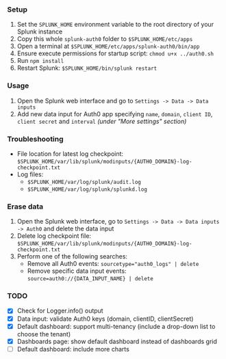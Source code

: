 ### Setup

1. Set the `SPLUNK_HOME` environment variable to the root directory of your Splunk instance
2. Copy this whole `splunk-auth0` folder to `$SPLUNK_HOME/etc/apps`
3. Open a terminal at `$SPLUNK_HOME/etc/apps/splunk-auth0/bin/app`
4. Ensure execute permissions for startup script: `chmod u+x ../auth0.sh`
4. Run `npm install`
5. Restart Splunk: `$SPLUNK_HOME/bin/splunk restart`

### Usage

1. Open the Splunk web interface and go to `Settings -> Data -> Data inputs`
2. Add new data input for Auth0 app specifying `name`, `domain`, `client ID`, `client secret` and `interval` _(under "More settings" section)_

### Troubleshooting

* File location for latest log checkpoint: `$SPLUNK_HOME/var/lib/splunk/modinputs/{AUTH0_DOMAIN}-log-checkpoint.txt`
* Log files:
	* `$SPLUNK_HOME/var/log/splunk/audit.log`
	* `$SPLUNK_HOME/var/log/splunk/splunkd.log`

### Erase data

1. Open the Splunk web interface, go to `Settings -> Data -> Data inputs -> Auth0` and delete the data input
2. Delete log checkpoint file: `$SPLUNK_HOME/var/lib/splunk/modinputs/{AUTH0_DOMAIN}-log-checkpoint.txt`
3. Perform one of the following searches:
	* Remove all Auth0 events: `sourcetype="auth0_logs" | delete`
	* Remove specific data input events: `source=auth0://{DATA_INPUT_NAME} | delete`

### TODO

- [x] Check for Logger.info() output
- [x] Data input: validate Auth0 keys (domain, clientID, clientSecret)
- [x] Default dashboard: support multi-tenancy (include a drop-down list to choose the tenant)
- [x] Dashboards page: show default dashboard instead of dashboards grid
- [ ] Default dashboard: include more charts
